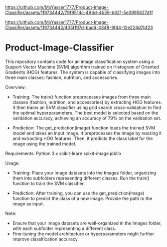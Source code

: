 

https://github.com/MoYasser1777/Product-Image-Classifier/assets/119734442/79f9514c-494d-4b59-b621-5e3995627d1f



https://github.com/MoYasser1777/Product-Image-Classifier/assets/119734442/405f197d-badd-4348-9f44-12e224d7bf23

# Product-Image-Classifier

This repository contains code for an image classification system using a Support Vector Machine (SVM) algorithm trained on Histogram of Oriented Gradients (HOG) features. The system is capable of classifying images into three main classes: fashion, nutrition, and accessories.

Overview:

- Training: The train() function preprocesses images from three main classes (fashion, nutrition, and accessories) by extracting HOG features. It then trains an SVM classifier using grid search cross-validation to find the optimal hyperparameters. The best model is selected based on the validation accuracy, achieving an accuracy of 79% on the validation set.

- Prediction: The get_prediction(image) function loads the trained SVM model and takes an input image. It preprocesses the image by resizing it and extracting HOG features. Then, it predicts the class label for the image using the trained model.

Requirements:
Python 3.x
scikit-learn
scikit-image
joblib

Usage:

- Training: Place your image datasets into the Images folder, organizing them into subfolders representing different classes. Run the train() function to train the SVM classifier.

- Prediction: After training, you can use the get_prediction(image) function to predict the class of a new image. Provide the path to the image as input.

Note:
- Ensure that your image datasets are well-organized in the Images folder, with each subfolder representing a different class.
- Fine-tuning the model architecture or hyperparameters might further improve classification accuracy.
